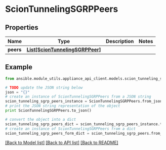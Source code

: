 # ScionTunnelingSGRPPeers


## Properties
Name | Type | Description | Notes
------------ | ------------- | ------------- | -------------
**peers** | [**List[ScionTunnelingSGRPPeer]**](ScionTunnelingSGRPPeer.md) |  | 

## Example

```python
from ansible.module_utils.appliance_api_client.models.scion_tunneling_sgrp_peers import ScionTunnelingSGRPPeers

# TODO update the JSON string below
json = "{}"
# create an instance of ScionTunnelingSGRPPeers from a JSON string
scion_tunneling_sgrp_peers_instance = ScionTunnelingSGRPPeers.from_json(json)
# print the JSON string representation of the object
print ScionTunnelingSGRPPeers.to_json()

# convert the object into a dict
scion_tunneling_sgrp_peers_dict = scion_tunneling_sgrp_peers_instance.to_dict()
# create an instance of ScionTunnelingSGRPPeers from a dict
scion_tunneling_sgrp_peers_form_dict = scion_tunneling_sgrp_peers.from_dict(scion_tunneling_sgrp_peers_dict)
```
[[Back to Model list]](../README.md#documentation-for-models) [[Back to API list]](../README.md#documentation-for-api-endpoints) [[Back to README]](../README.md)


